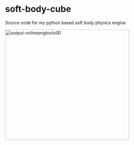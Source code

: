 # soft-body-cube
Source code for my python based soft body physics engine

<img width="405" height="359" alt="output-onlinepngtools(8)" src="https://github.com/user-attachments/assets/2b1708dc-2428-4e5e-bd91-2989bc8a44f9" />

